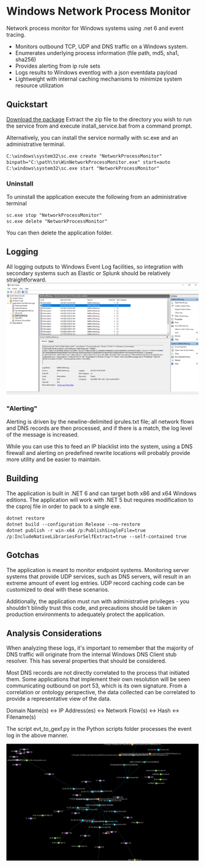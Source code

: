 # Windows Network Process Monitor

Network process monitor for Windows systems using .net 6 and event tracing.

- Monitors outbound TCP, UDP and DNS traffic on a Windows system.
- Enumerates underlying process information (file path, md5, sha1, sha256)
- Provides alerting from ip rule sets
- Logs results to Windows eventlog with a json eventdata payload
- Lightweight with internal caching mechanisms to minimize system resource utilization

## Quickstart
[Download the package](https://github.com/clwg/WinNetworkProcessMonitor/releases/download/0.0.1/WinNetworkProcessMonitor.zip)
Extract the zip file to the directory you wish to run the service from and execute install_service.bat from a command prompt.

Alternatively, you can install the service normally with sc.exe and an administrative terminal.

```
C:\windows\system32\sc.exe create "NetworkProcessMonitor" binpath="C:\path\to\WinNetworkProcessMonitor.exe" start=auto
C:\windows\system32\sc.exe start "NetworkProcessMonitor"
```
### Uninstall

To uninstall the application execute the following from an administrative terminal
```
sc.exe stop "NetworkProcessMonitor" 
sc.exe delete "NetworkProcessMonitor" 
```

You can then delete the application folder.

## Logging

All logging outputs to Windows Event Log facilities, so integration with secondary systems such as Elastic or Splunk should be relatively straightforward.  ![Event Viewer Output](/img/eventviewer.png)

### "Alerting"

Alerting is driven by the newline-delimited iprules.txt file; all network flows and DNS records are then processed, and if there is a match, the log level of the message is increased.

While you can use this to feed an IP blacklist into the system, using a DNS firewall and alerting on predefined rewrite locations will probably provide more utility and be easier to maintain.


## Building

The application is built in .NET 6 and can target both x86 and x64 Windows editions.
The application will work with .NET 5 but requires modification to the csproj file in order to pack to a single exe.

```
dotnet restore
dotnet build --configuration Release --no-restore
dotnet publish -r win-x64 /p:PublishSingleFile=true /p:IncludeNativeLibrariesForSelfExtract=true --self-contained true
```

## Gotchas

The application is meant to monitor endpoint systems. Monitoring server systems that provide UDP services, such as DNS servers, will result in an extreme amount of event log entries.
UDP record caching code can be customized to deal with these scenarios.

Additionally, the application must run with administrative privileges - you shouldn't blindly trust this code, and precautions should be taken in production environments to adequately protect the application.



## Analysis Considerations

When analyzing these logs, it's important to remember that the majority of DNS traffic will originate from the internal Windows DNS Client stub resolver. This has several properties that should be considered.

Most DNS records are not directly correlated to the process that initiated them.
Some applications that implement their own resolution will be seen communicating outbound on port 53, which is its own signature.
From a correlation or ontology perspective, the data collected can be correlated to provide a representative view of the data.

Domain Name(s) <-> IP Address(es) <-> Network Flow(s) <-> Hash <-> Filename(s)

The script evt_to_gexf.py in the Python scripts folder processes the event log in the above manner.

![Gephi Output](/img/graph.png)

